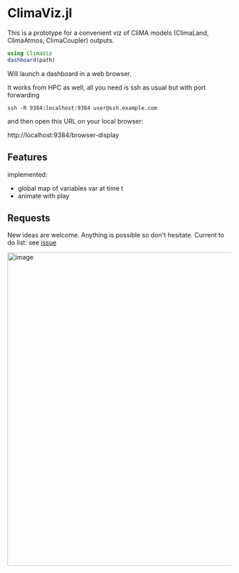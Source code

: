 # ClimaViz.jl

This is a prototype for a convenient viz of CliMA models (ClimaLand, ClimaAtmos, ClimaCoupler) outputs.

```julia
using ClimaViz
dashboard(path)
```

Will launch a dashboard in a web browser.

It works from HPC as well, all you need is ssh as usual but with port forwarding

```shell
ssh -R 9384:localhost:9384 user@ssh.example.com
```

and then open this URL on your local browser:

http://localhost:9384/browser-display

## Features

implemented:
- global map of variables var at time t
- animate with play

## Requests
New ideas are welcome. Anything is possible so don't hesitate.
Current to do list: see [issue](https://github.com/AlexisRenchon/ClimaViz.jl/issues/1)

<img width="1432" height="705" alt="image" src="https://github.com/user-attachments/assets/7b7eca6d-d3df-4f16-a6e3-efdb7adb7cb7" />
